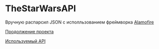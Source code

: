 # TheStarWarsAPI

Вручную распарсил JSON с исполльзованием фреймворка [Alamofire](https://github.com/Alamofire/Alamofire)

[Продолжение проекта](https://github.com/SoloNineZero/TheStarWarsAPI_3.3)

[Используемый API](https://swapi.dev/documentation)
